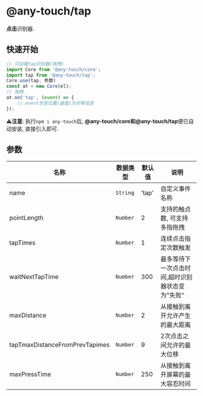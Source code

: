 # @any-touch/tap
**点击**识别器.

## 快速开始
```javascript
// 只加载tap识别器(拖拽)
import Core from '@any-touch/core';
import tap from '@any-touch/tap';
Core.use(tap, 参数)
const at = new Core(el);
// 拖拽
at.on('tap', (event) => {
    // event包含位置/速度/方向等信息
});
```
**⚠️注意**: 执行`npm i any-touch`后, **@any-touch/core和@any-touch/tap**便已自动安装, 直接引入即可.

## 参数
|名称|数据类型|默认值|说明|
|---|---|---|---|
|name|`String`|'tap'|自定义事件名称|
|pointLength|`Number`|2|支持的触点数, 可支持多指拖拽|
|tapTimes| `Number`|1|连续点击指定次数触发|
|waitNextTapTime| `Number`|300|最多等待下一次点击时间,超时识别器状态变为"失败"|
|maxDistance| `Number`|2|从接触到离开允许产生的最大距离|
|tapTmaxDistanceFromPrevTapimes| `Number`|9|2次点击之间允许的最大位移|
|maxPressTime| `Number`|250|从接触到离开屏幕的最大容忍时间|


